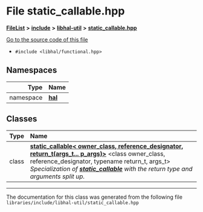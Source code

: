 

# File static\_callable.hpp



[**FileList**](files.md) **>** [**include**](dir_cba0faac6e93618a6e2539705915bd70.md) **>** [**libhal-util**](dir_5e94bd3e75b6b11eff60149e0bc5664b.md) **>** [**static\_callable.hpp**](static__callable_8hpp.md)

[Go to the source code of this file](static__callable_8hpp_source.md)



* `#include <libhal/functional.hpp>`













## Namespaces

| Type | Name |
| ---: | :--- |
| namespace | [**hal**](namespacehal.md) <br> |


## Classes

| Type | Name |
| ---: | :--- |
| class | [**static\_callable&lt; owner\_class, reference\_designator, return\_t(args\_t... p\_args)&gt;**](classhal_1_1static__callable_3_01owner__class_00_01reference__designator_00_01return__t_07args__t_8_8_8_01p__args_08_4.md) &lt;class owner\_class, reference\_designator, typename return\_t, args\_t&gt;<br>_Specialization of_ [_**static\_callable**_](classhal_1_1static__callable.md) _with the return type and arguments split up._ |



















































------------------------------
The documentation for this class was generated from the following file `libraries/include/libhal-util/static_callable.hpp`

